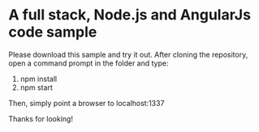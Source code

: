 # A full stack, Node.js and AngularJs code sample

Please download this sample and try it out. After cloning the repository, open a command prompt in the folder and type:

1. npm install
2. npm start

Then, simply point a browser to localhost:1337

Thanks for looking!